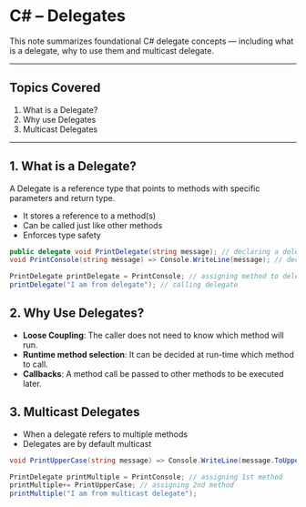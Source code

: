 # C# – Delegates

This note summarizes foundational C# delegate concepts — including what is a delegate, why to use them and multicast delegate.

---

## Topics Covered

1. What is a Delegate?  
2. Why use Delegates  
3. Multicast Delegates

---

## 1. What is a Delegate?

A Delegate is a reference type that points to methods with specific parameters and return type.

- It stores a reference to a method(s)
- Can be called just like other methods
- Enforces type safety

```csharp
public delegate void PrintDelegate(string message); // declaring a delegate
void PrintConsole(string message) => Console.WriteLine(message); // declaring a method

PrintDelegate printDelegate = PrintConsole; // assigning method to delegate
printDelegate("I am from delegate"); // calling delegate
```

## 2. Why Use Delegates?

 - **Loose Coupling**: The caller does not need to know which method will run.
 - **Runtime method selection**: It can be decided at run-time which method to call.
 - **Callbacks**: A method call be passed to other methods to be executed later.

 ## 3. Multicast Delegates

 - When a delegate refers to multiple methods
 - Delegates are by default multicast

```csharp
void PrintUpperCase(string message) => Console.WriteLine(message.ToUpper()); // declaring 2nd method

PrintDelegate printMultiple = PrintConsole; // assigning 1st method
printMultiple+= PrintUpperCase; // assigning 2nd method
printMultiple("I am from multicast delegate");

 ```